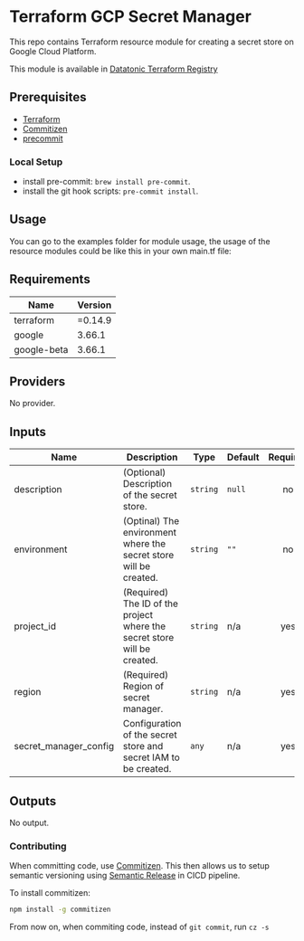 # Terraform GCP Secret Manager
This repo contains Terraform resource module for creating a secret store on Google Cloud Platform. 

This module is available in [Datatonic Terraform Registry](https://registry.terraform.io/namespaces/teamdatatonic) 

## Prerequisites
- [Terraform](https://tfswitch.warrensbox.com/) 
- [Commitizen](https://github.com/commitizen/cz-cli)
- [precommit](https://pre-commit.com/)

### Local Setup 
- install pre-commit: `brew install pre-commit`.
- install the git hook scripts: `pre-commit install`.

## Usage
You can go to the examples folder for module usage, the usage of the resource modules could be like this in your own main.tf file:

<!-- BEGINNING OF PRE-COMMIT-TERRAFORM DOCS HOOK -->
## Requirements

| Name | Version |
|------|---------|
| terraform | =0.14.9 |
| google | 3.66.1 |
| google-beta | 3.66.1 |

## Providers

No provider.

## Inputs

| Name | Description | Type | Default | Required |
|------|-------------|------|---------|:--------:|
| description | (Optional) Description of the secret store. | `string` | `null` | no |
| environment | (Optinal) The environment where the secret store will be created. | `string` | `""` | no |
| project\_id | (Required) The ID of the project where the secret store will be created. | `string` | n/a | yes |
| region | (Required) Region of secret manager. | `string` | n/a | yes |
| secret\_manager\_config | Configuration of the secret store and secret IAM to be created. | `any` | n/a | yes |

## Outputs

No output.

<!-- END OF PRE-COMMIT-TERRAFORM DOCS HOOK -->

### Contributing 
When committing code, use [Commitizen](https://github.com/commitizen/cz-cli).
This then allows us to setup semantic versioning using [Semantic Release](https://github.com/semantic-release/semantic-release) in CICD pipeline.

To install commitizen:
```bash
npm install -g commitizen
```
From now on, when commiting code, instead of `git commit`, run `cz -s`
